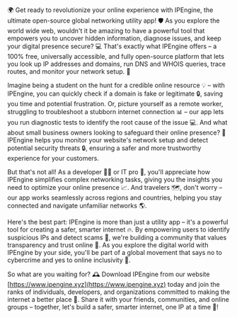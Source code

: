 🌍 Get ready to revolutionize your online experience with IPEngine, the ultimate open-source global networking utility app! 🛡️ As you explore the world wide web, wouldn't it be amazing to have a powerful tool that empowers you to uncover hidden information, diagnose issues, and keep your digital presence secure? 💻 That's exactly what IPEngine offers – a 100% free, universally accessible, and fully open-source platform that lets you look up IP addresses and domains, run DNS and WHOIS queries, trace routes, and monitor your network setup. 📡

Imagine being a student on the hunt for a credible online resource 💡 – with IPEngine, you can quickly check if a domain is fake or legitimate 🔒, saving you time and potential frustration. Or, picture yourself as a remote worker, struggling to troubleshoot a stubborn internet connection 📊 – our app lets you run diagnostic tests to identify the root cause of the issue 💻. And what about small business owners looking to safeguard their online presence? 🏢 IPEngine helps you monitor your website's network setup and detect potential security threats 🔒, ensuring a safer and more trustworthy experience for your customers.

But that's not all! As a developer 👩‍💻 or IT pro 💼, you'll appreciate how IPEngine simplifies complex networking tasks, giving you the insights you need to optimize your online presence 📈. And travelers 🗺️, don't worry – our app works seamlessly across regions and countries, helping you stay connected and navigate unfamiliar networks 🌎.

Here's the best part: IPEngine is more than just a utility app – it's a powerful tool for creating a safer, smarter internet 🔥. By empowering users to identify suspicious IPs and detect scams 💸, we're building a community that values transparency and trust online 💯. As you explore the digital world with IPEngine by your side, you'll be part of a global movement that says no to cybercrime and yes to online inclusivity 🌈.

So what are you waiting for? 🕰️ Download IPEngine from our website [https://www.ipengine.xyz](https://www.ipengine.xyz) today and join the ranks of individuals, developers, and organizations committed to making the internet a better place 💪. Share it with your friends, communities, and online groups – together, let's build a safer, smarter internet, one IP at a time 🔗!